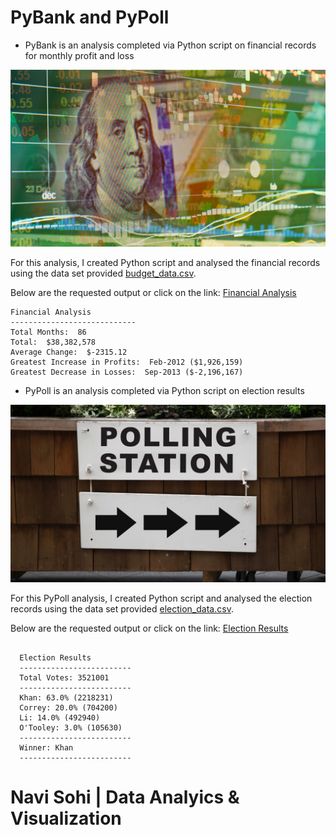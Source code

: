 # PyBank and PyPoll

* PyBank is an analysis completed via Python script on financial records for monthly profit and loss


![Revenue](Images/revenue-per-lead.png)


For this analysis, I created Python script and analysed the financial records using the data set provided [budget_data.csv](PyBank/Resources/budget_data.csv).  

Below are the requested output or click on the link:
[Financial Analysis](https://github.com/PlainJane20/Python-Challenge/blob/main/Analysis/budget_data.txt)

```text
Financial Analysis
----------------------------
Total Months:  86
Total:  $38,382,578
Average Change:  $-2315.12
Greatest Increase in Profits:  Feb-2012 ($1,926,159)
Greatest Decrease in Losses:  Sep-2013 ($-2,196,167)
```

* PyPoll is an analysis completed via Python script on election results


![Vote_Counting](Images/Vote_counting.png)

For this PyPoll analysis, I created Python script and analysed the election records using the data set provided [election_data.csv](PyPoll/Resources/election_data.csv). 

Below are the requested output or click on the link:
[Election Results](https://github.com/PlainJane20/Python-Challenge/blob/main/Analysis/output_election.txt)

```text
  
  Election Results
  -------------------------
  Total Votes: 3521001
  -------------------------
  Khan: 63.0% (2218231)
  Correy: 20.0% (704200)
  Li: 14.0% (492940)
  O'Tooley: 3.0% (105630)
  -------------------------
  Winner: Khan
  -------------------------
  ```
  # Navi Sohi | Data Analyics & Visualization
